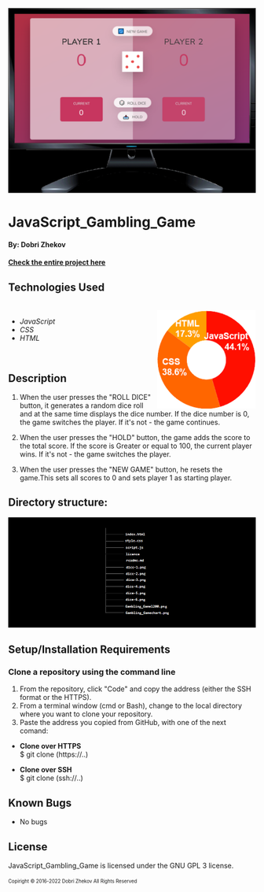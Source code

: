 <img align="justify" alt="chart" width="950px" src="https://github.com/zhekovdobri/JavaScript_Gambling_Game/blob/main/Gambling_Game1200.png?raw=true">

# JavaScript_Gambling_Game

#### By: Dobri Zhekov

#### [<ins>Check the entire project here</ins>](https://zhekovdobri.github.io/JavaScript_Gambling_Game/)

## Technologies Used

<div class=pull-left>

</div>
&nbsp;&nbsp;&nbsp;&nbsp;&nbsp;&nbsp;&nbsp;&nbsp;&nbsp;&nbsp;&nbsp;&nbsp;&nbsp;&nbsp;&nbsp;
<div class=pull-right>
<img align="right" alt="chart" height="200px" src="https://raw.githubusercontent.com/zhekovdobri/JavaScript_Gambling_Game/32672168837c4c65b47d8829c2c196b64de5e603/Gambling_Game_chart.png">
</div>

* _JavaScript_
* _CSS_
* _HTML_


<br />

## Description

1. When the user presses the "ROLL DICE" button, it generates a random dice roll and at the same time displays the dice number. If the dice number is 0, the game switches the player. If it's not - the game continues.

2. When the user presses the "HOLD" button, the game adds the score to the total score. If the score is Greater or equal to 100, the current player wins. If it's not - the game switches the player.

3. When the user presses the "NEW GAME" button, he resets the game.This sets all scores to 0 and sets player 1 as starting player.

## Directory structure:

<img alt="chart" src="https://raw.githubusercontent.com/zhekovdobri/JavaScript_Gambling_Game/e77823dda55b9cfd6060df3c8caa48ee43dcaa33/Directory_structure_image.png">

## Setup/Installation Requirements

### Clone a repository using the command line 

1. From the repository, click "Code" and copy the address (either the SSH format or the HTTPS). 
2. From a terminal window (cmd or Bash), change to the local directory where you want to clone your repository.
3. Paste the address you copied from GitHub, with one of the next comand:

* **Clone over HTTPS**<br>
  $ git clone (https://..)
  
* **Clone over SSH**<br>
  $ git clone (ssh://..)

## Known Bugs

* No bugs

## License

JavaScript_Gambling_Game is licensed under the GNU GPL 3 license.

<sub><sup>Copiright © 2016-2022 Dobri Zhekov All Rights Reserved</sup></sub>

